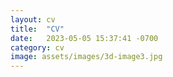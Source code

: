 ```yaml
---
layout: cv
title:  "CV"
date:   2023-05-05 15:37:41 -0700
category: cv
image: assets/images/3d-image3.jpg
---
```

